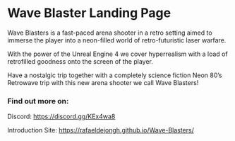 # Wave Blaster Landing Page

Wave Blasters is a fast-paced arena shooter in a retro setting aimed to immerse the player into a neon-filled world of retro-futuristic laser warfare.

With the power of the Unreal Engine 4 we cover hyperrealism with a load of retrofilled goodness onto the screen of the player.

Have a nostalgic trip together with a completely science fiction Neon 80’s Retrowave trip with this new arena shooter we call Wave Blasters!

### Find out more on:

Discord: https://discord.gg/KEx4wa8

Introduction Site: https://rafaeldejongh.github.io/Wave-Blasters/
